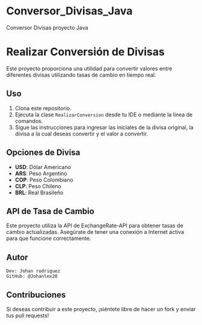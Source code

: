 # Conversor_Divisas_Java
Conversor Divisas proyecto Java

# Realizar Conversión de Divisas

Este proyecto proporciona una utilidad para convertir valores entre diferentes divisas utilizando tasas de cambio en tiempo real.

## Uso

1. Clona este repositorio.
2. Ejecuta la clase `RealizarConversion` desde tu IDE o mediante la línea de comandos.
3. Sigue las instrucciones para ingresar las iniciales de la divisa original, la divisa a la cual deseas convertir y el valor a convertir.

## Opciones de Divisa

- **USD**: Dólar Americano
- **ARS**: Peso Argentino
- **COP**: Peso Colombiano
- **CLP**: Peso Chileno
- **BRL**: Real Brasileño

## API de Tasa de Cambio

Este proyecto utiliza la API de ExchangeRate-API para obtener tasas de cambio actualizadas. Asegúrate de tener una conexión a Internet activa para que funcione correctamente.

## Autor
    Dev: Johan rodriguez
    GitHub: @Johanlex20

## Contribuciones

Si deseas contribuir a este proyecto, ¡siéntete libre de hacer un fork y enviar tus pull requests!